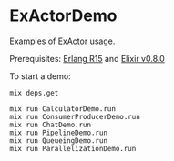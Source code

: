 ExActorDemo
=======

Examples of [ExActor](https://github.com/sasa1977/exactor) usage.

Prerequisites: [Erlang R15](http://www.erlang.org/download_release/16) and [Elixir v0.8.0](http://elixir-lang.org/getting_started/1.html)

To start a demo:
    
    mix deps.get
    
    mix run CalculatorDemo.run
    mix run ConsumerProducerDemo.run
    mix run ChatDemo.run
    mix run PipelineDemo.run
    mix run QueueingDemo.run
    mix run ParallelizationDemo.run